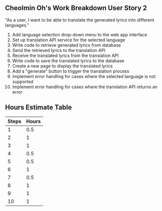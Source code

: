 ## Cheolmin Oh's Work Breakdown User Story 2
"As a user, I want to be able to translate the generated lyrics into different languages."
1. Add language selection drop-down menu to the web app interface
2. Set up translation API service for the selected language
3. Write code to retrieve generated lyrics from database
4. Send the retrieved lyrics to the translation API
5. Receive the translated lyrics from the translation API
6. Write code to save the translated lyrics to the database
7. Create a new page to display the translated lyrics
8. Add a "generate" button to trigger the translation process
9. Implement error handling for cases where the selected language is not supported
10. Implement error handling for cases where the translation API returns an error

## Hours Estimate Table

| Steps | Hours |
|-------|-------|
| 1 |   0.5   |
| 2 |   1   |
| 3 |   1   |
| 4 |   0.5   |
| 5 |   0.5   |
| 6 |   1   |
| 7 |   0.5   |
| 8 |   1   |
| 9 |   1   |
| 10|   1   |